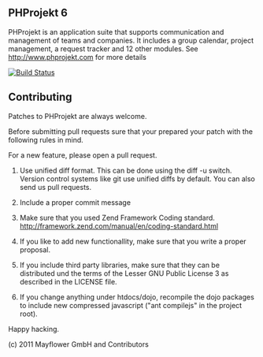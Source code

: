 PHProjekt 6
-----------

PHProjekt is an application suite that supports communication and management of
teams and companies. It includes a group calendar, project management, a
request tracker and 12 other modules.
See http://www.phprojekt.com for more details

[![Build Status](https://secure.travis-ci.org/Mayflower/PHProjekt.png)](http://travis-ci.org/Mayflower/PHProjekt)

Contributing
-----------

Patches to PHProjekt are always welcome.

Before submitting pull requests sure that your prepared your patch with
the following rules in mind.

For a new feature, please open a pull request.

 1. Use unified diff format. This can be done using the diff -u switch. Version control
    systems like git use unified diffs by default. You can also send us
    pull requests.

 2. Include a proper commit message

 3. Make sure that you used Zend Framework Coding standard.
    http://framework.zend.com/manual/en/coding-standard.html

 4. If you like to add new functionallity, make sure that you write a proper proposal.

 5. If you include third party libraries, make sure that they can be distributed und
    the terms of the Lesser GNU Public License 3 as described in the LICENSE file.

 6. If you change anything under htdocs/dojo, recompile the dojo packages to include new compressed javascript
    ("ant compilejs" in the project root).

Happy hacking.

(c) 2011 Mayflower GmbH and Contributors
